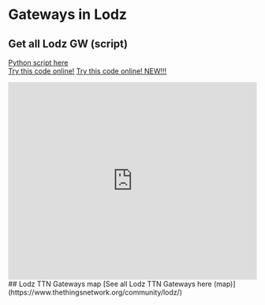 # Gateways in Lodz
## Get all Lodz GW (script)
[Python script here](https://github.com/sosnus/iot-tul/blob/master/src/misc/ttnGwLodzStatus.py)<br>
[Try this code online!](https://repl.it/repls/SeparateScientificRoutine)
[Try this code online! NEW!!!](https://repl.it/@StaszekPuawski/SeparateScientificRoutine)
<iframe height="400px" width="100%" src="https://repl.it/@StaszekPuawski/SeparateScientificRoutine?lite=true" scrolling="no" frameborder="no" allowtransparency="true" allowfullscreen="true" sandbox="allow-forms allow-pointer-lock allow-popups allow-same-origin allow-scripts allow-modals"></iframe>
## Lodz TTN Gateways map
[See all Lodz TTN Gateways here (map)](https://www.thethingsnetwork.org/community/lodz/)
